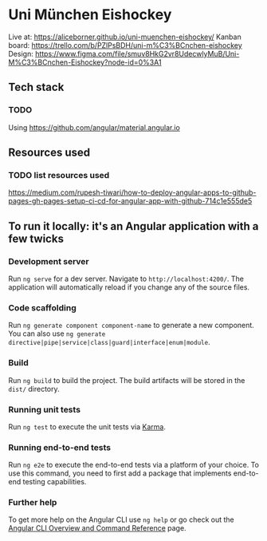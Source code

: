 # Uni München Eishockey

Live at: https://aliceborner.github.io/uni-muenchen-eishockey/
Kanban board: https://trello.com/b/PZlPsBDH/uni-m%C3%BCnchen-eishockey
Design: https://www.figma.com/file/smuv8HkG2vr8UdecwlyMuB/Uni-M%C3%BCnchen-Eishockey?node-id=0%3A1

## Tech stack

### TODO

Using https://github.com/angular/material.angular.io

## Resources used

### TODO list resources used

https://medium.com/rupesh-tiwari/how-to-deploy-angular-apps-to-github-pages-gh-pages-setup-ci-cd-for-angular-app-with-github-714c1e555de5

## To run it locally: it's an Angular application with a few twicks

### Development server

Run `ng serve` for a dev server. Navigate to `http://localhost:4200/`. The application will automatically reload if you change any of the source files.

### Code scaffolding

Run `ng generate component component-name` to generate a new component. You can also use `ng generate directive|pipe|service|class|guard|interface|enum|module`.

### Build

Run `ng build` to build the project. The build artifacts will be stored in the `dist/` directory.

### Running unit tests

Run `ng test` to execute the unit tests via [Karma](https://karma-runner.github.io).

### Running end-to-end tests

Run `ng e2e` to execute the end-to-end tests via a platform of your choice. To use this command, you need to first add a package that implements end-to-end testing capabilities.

### Further help

To get more help on the Angular CLI use `ng help` or go check out the [Angular CLI Overview and Command Reference](https://angular.io/cli) page.
